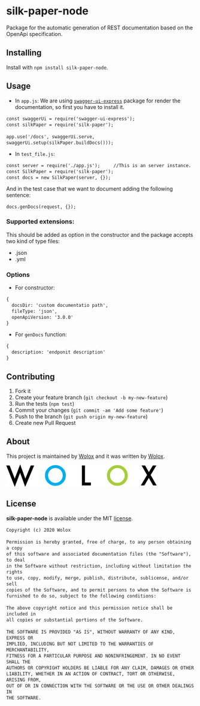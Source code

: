 # silk-paper-node
Package for the automatic generation of REST documentation based on the OpenApi specification.

## Installing
Install with `npm install silk-paper-node`.

## Usage
* In `app.js`:
We are using [`swagger-ui-express`](https://www.npmjs.com/package/swagger-ui-express) package for render the documentation, so first you have to install it.
```
const swaggerUi = require('swagger-ui-express');
const silkPaper = require('silk-paper');

app.use('/docs', swaggerUi.serve, swaggerUi.setup(silkPaper.buildDocs()));
``` 

* In `test_file.js`:
```
const server = require('./app.js');     //This is an server instance.
const SilkPaper = require('silk-paper');
const docs = new SilkPaper(server, {});
``` 

And in the test case that we want to document adding the following sentence:
```
docs.genDocs(request, {});
```

### Supported extensions: 
This should be added as option in the constructor and the package accepts two kind of type files:
* .json
* .yml

### Options
* For constructor:
``` 
{
  docsDir: 'custom documentatio path',
  fileType: 'json',
  openApiVersion: '3.0.0'
}
```
* For `genDocs` function:
``` 
{
  description: 'endponit description'
}
```

## Contributing

1. Fork it
2. Create your feature branch (`git checkout -b my-new-feature`)
3. Run the tests (`npm test`)
4. Commit your changes (`git commit -am 'Add some feature'`)
5. Push to the branch (`git push origin my-new-feature`)
6. Create new Pull Request

## About

This project is maintained by [Wolox](https://github.com/wolox) and it was written by [Wolox](http://www.wolox.com.ar).

![Wolox](https://raw.githubusercontent.com/Wolox/press-kit/master/logos/logo_banner.png)

## License

**silk-paper-node** is available under the MIT [license](LICENSE.md).

    Copyright (c) 2020 Wolox

    Permission is hereby granted, free of charge, to any person obtaining a copy
    of this software and associated documentation files (the "Software"), to deal
    in the Software without restriction, including without limitation the rights
    to use, copy, modify, merge, publish, distribute, sublicense, and/or sell
    copies of the Software, and to permit persons to whom the Software is
    furnished to do so, subject to the following conditions:

    The above copyright notice and this permission notice shall be included in
    all copies or substantial portions of the Software.

    THE SOFTWARE IS PROVIDED "AS IS", WITHOUT WARRANTY OF ANY KIND, EXPRESS OR
    IMPLIED, INCLUDING BUT NOT LIMITED TO THE WARRANTIES OF MERCHANTABILITY,
    FITNESS FOR A PARTICULAR PURPOSE AND NONINFRINGEMENT. IN NO EVENT SHALL THE
    AUTHORS OR COPYRIGHT HOLDERS BE LIABLE FOR ANY CLAIM, DAMAGES OR OTHER
    LIABILITY, WHETHER IN AN ACTION OF CONTRACT, TORT OR OTHERWISE, ARISING FROM,
    OUT OF OR IN CONNECTION WITH THE SOFTWARE OR THE USE OR OTHER DEALINGS IN
    THE SOFTWARE.
